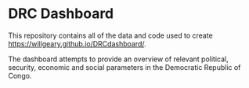 # DRC Dashboard

This repository contains all of the data and code used to create https://willgeary.github.io/DRCdashboard/.

The dashboard attempts to provide an overview of relevant political, security, economic and social parameters in the Democratic Republic of Congo.
